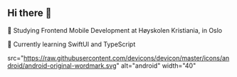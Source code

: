 ## Hi there 👋

🔭 Studying Frontend Mobile Development at Høyskolen Kristiania, in Oslo

🌱 Currently learning SwiftUI and TypeScript

src="https://raw.githubusercontent.com/devicons/devicon/master/icons/android/android-original-wordmark.svg" alt="android" width="40"
<!--
**AndersCoding/AndersCoding** is a ✨ _special_ ✨ repository because its `README.md` (this file) appears on your GitHub profile.

Here are some ideas to get you started:

- 🔭 I’m currently working on ...
- 🌱 I’m currently learning ...
- 👯 I’m looking to collaborate on ...
- 🤔 I’m looking for help with ...
- 💬 Ask me about ...
- 📫 How to reach me: ...
- 😄 Pronouns: ...
- ⚡ Fun fact: ...
-->
